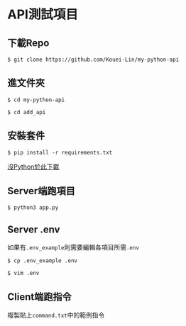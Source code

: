 # API測試項目

## 下載Repo
`$ git clone https://github.com/Kouei-Lin/my-python-api`

## 進文件夾
`$ cd my-python-api`


`$ cd add_api`

## 安裝套件

`$ pip install -r requirements.txt`

[沒Python於此下載](https://www.python.org/downloads/)

## Server端跑項目
`$ python3 app.py`

## Server .env
如果有`.env_example`則需要編輯各項目所需`.env`

`$ cp .env_example .env`

`$ vim .env`

## Client端跑指令
複製貼上`command.txt`中的範例指令
